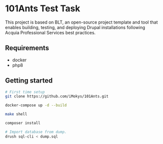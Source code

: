 # 101Ants Test Task

This project is based on BLT, an open-source project template and tool that enables building, testing, and deploying Drupal installations following Acquia Professional Services best practices.

## Requirements

- docker
- php8

## Getting started

```bash
# First time setup
git clone https://github.com/iMokys/101Ants.git

docker-compose up -d --build

make shell

composer install

# Import database from dump.
drush sql-cli < dump.sql
```
